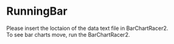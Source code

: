 # RunningBar

Please insert the loctaion of the data text file in BarChartRacer2.<br />
To see bar charts move, run the BarChartRacer2.
